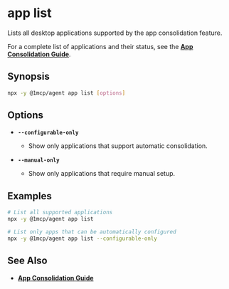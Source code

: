 # app list

Lists all desktop applications supported by the app consolidation feature.

For a complete list of applications and their status, see the **[App Consolidation Guide](../../guide/integrations/app-consolidation#supported-applications)**.

## Synopsis

```bash
npx -y @1mcp/agent app list [options]
```

## Options

- **`--configurable-only`**
  - Show only applications that support automatic consolidation.

- **`--manual-only`**
  - Show only applications that require manual setup.

## Examples

```bash
# List all supported applications
npx -y @1mcp/agent app list

# List only apps that can be automatically configured
npx -y @1mcp/agent app list --configurable-only
```

## See Also

- **[App Consolidation Guide](../../guide/integrations/app-consolidation)**
